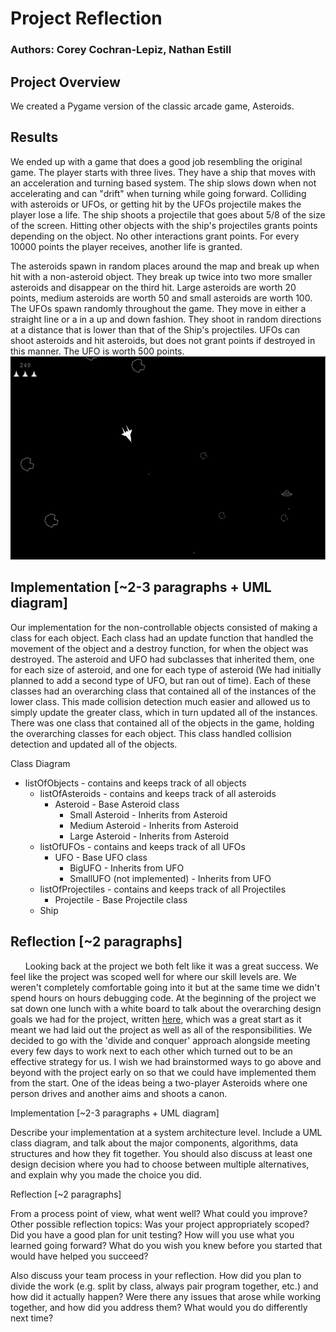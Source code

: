 # Project Reflection
### Authors: Corey Cochran-Lepiz, Nathan Estill

## Project Overview

We created a Pygame version of the classic arcade game, Asteroids.

## Results

We ended up with a game that does a good job resembling the original game. The player starts with three lives. They have a ship that moves with an acceleration and turning based system. The ship slows down when not accelerating and can "drift" when turning while going forward. Colliding with asteroids or UFOs, or getting hit by the UFOs projectile makes the player lose a life. The ship shoots a projectile that goes about 5/8 of the size of the screen. Hitting other objects with the ship's projectiles grants points depending on the object. No other interactions grant points. For every 10000 points the player receives, another life is granted.

The asteroids spawn in random places around the map and break up when hit with a non-asteroid object. They break up twice into two more smaller asteroids and disappear on the third hit. Large asteroids are worth 20 points, medium asteroids are worth 50 and small asteroids are worth 100. The UFOs spawn randomly throughout the game. They move in either a straight line or a in a up and down fashion. They shoot in random directions at a distance that is lower than that of the Ship's projectiles. UFOs can shoot asteroids and hit asteroids, but does not grant points if destroyed in this manner. The UFO is worth 500 points.
![A screen shot of the game working](FullGame.png)

## Implementation [~2-3 paragraphs + UML diagram]
Our implementation for the non-controllable objects consisted of making a class for each object. Each class had an update function that handled the movement of the object and a destroy function, for when the object was destroyed. The asteroid and UFO had subclasses that inherited them, one for each size of asteroid, and one for each type of asteroid (We had initially planned to add a second type of UFO, but ran out of time). Each of these classes had an overarching class that contained all of the instances of the lower class. This made collision detection much easier and allowed us to simply update the greater class, which in turn updated all of the instances. There was one class that contained all of the objects in the game, holding the overarching classes for each object. This class handled collision detection and updated all of the objects.

Class Diagram
* listOfObjects - contains and keeps track of all objects
  * listOfAsteroids - contains and keeps track of all asteroids
    * Asteroid - Base Asteroid class
      * Small Asteroid - Inherits from Asteroid
      * Medium Asteroid - Inherits from Asteroid
      * Large Asteroid - Inherits from Asteroid
  * listOfUFOs - contains and keeps track of all UFOs
    * UFO - Base UFO class
      * BigUFO - Inherits from UFO
      * SmallUFO (not implemented) - Inherits from UFO
  * listOfProjectiles - contains and keeps track of all Projectiles
    * Projectile - Base Projectile class
  * Ship
  
## Reflection [~2 paragraphs]
<!-- The thing below is to indent. It's HTML basically -->
&nbsp;&nbsp;&nbsp;&nbsp;&nbsp;&nbsp;Looking back at the project we both felt like it was a great success. We feel like the project was scoped well for where our skill levels are. We weren't completely comfortable going into it but at the same time we didn't spend hours on hours debugging code. At the beginning of the project we sat down one lunch with a white board to talk about the overarching design goals we had for the project, written [here](keepInMind.md), which was a great start as it meant we had laid out the project as well as all of the responsibilities. We decided to go with the 'divide and conquer' approach alongside meeting every few days to work next to each other which turned out to be an effective strategy for us. I wish we had brainstormed ways to go above and beyond with the project early on so that we could have implemented them from the start. One of the ideas being a two-player Asteroids where one person drives and another aims and shoots a canon.



Implementation [~2-3 paragraphs + UML diagram]

Describe your implementation at a system architecture level. Include a UML class diagram, and talk about the major components, algorithms, data structures and how they fit together. You should also discuss at least one design decision where you had to choose between multiple alternatives, and explain why you made the choice you did.

Reflection [~2 paragraphs]

From a process point of view, what went well? What could you improve? Other possible reflection topics: Was your project appropriately scoped? Did you have a good plan for unit testing? How will you use what you learned going forward? What do you wish you knew before you started that would have helped you succeed?

Also discuss your team process in your reflection. How did you plan to divide the work (e.g. split by class, always pair program together, etc.) and how did it actually happen? Were there any issues that arose while working together, and how did you address them? What would you do differently next time?
